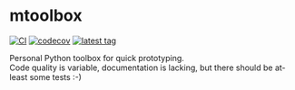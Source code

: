 # mtoolbox

[![CI][ci-badge]][ci-url]
[![codecov][cov-badge]][cov-url]
[![latest tag][tag-badge]][tag-url]

Personal Python toolbox for quick prototyping.  
Code quality is variable, documentation is lacking, but there should be at-least some tests :-)

[ci-badge]: https://github.com/maxmouchet/mtoolbox/workflows/CI/badge.svg
[ci-url]: https://github.com/maxmouchet/mtoolbox/actions?query=workflow%3ACI

[cov-badge]: https://codecov.io/gh/maxmouchet/mtoolbox/branch/master/graph/badge.svg
[cov-url]: https://codecov.io/gh/maxmouchet/mtoolbox

[tag-badge]: https://img.shields.io/github/v/tag/maxmouchet/mtoolbox?label=latest
[tag-url]: https://github.com/maxmouchet/mtoolbox/releases
